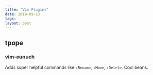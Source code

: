 ```yaml
---
title: "Vim Plugins"
date: 2018-09-13
tags:
layout: post
---
```


## tpope

### vim-eunuch

Adds super helpful commands like `:Rename`, `:Move`, `:Delete`. Cool beans.
